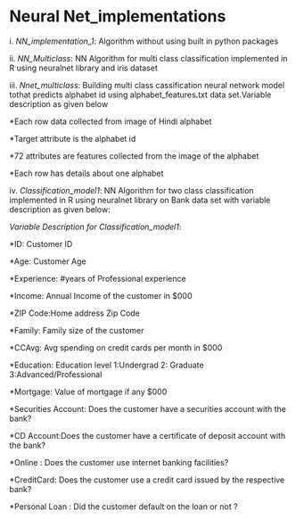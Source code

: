 # Neural Net_implementations
i. *NN_implementation_1*: Algorithm without using built in python packages

ii. *NN_Multiclass*: NN Algorithm for multi class classification implemented in R using neuralnet library and iris dataset

iii. *Nnet_multiclass*: Building multi class cassification neural network model tothat predicts alphabet id using alphabet_features.txt data set.Variable description as given below

  *Each row data collected from image of Hindi alphabet

  *Target attribute is the alphabet id

  *72 attributes are features collected from the image of the alphabet

  *Each row has details about one alphabet

iv. *Classification_model1*: NN Algorithm for two class classification implemented in R using neuralnet library on Bank data set with variable description as given below:

*Variable Description for Classification_model1*:

*ID: Customer ID

*Age: Customer Age

*Experience: #years of Professional experience

*Income: Annual Income of the customer in $000

*ZIP Code:Home address Zip Code

*Family: Family size of the customer 

*CCAvg: Avg spending on credit cards per month in $000

*Education: Education level 1:Undergrad 2: Graduate 3:Advanced/Professional 

*Mortgage: Value of mortgage if any $000

*Securities Account: Does the customer have a securities account with the bank?

*CD Account:Does the customer have a certificate of deposit account with the bank?

*Online : Does the customer use internet banking facilities?

*CreditCard: Does the customer use a credit card issued by the respective bank?

*Personal Loan : Did the customer default on the loan or not ?



